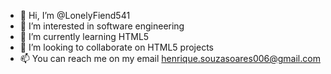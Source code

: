 - 👋 Hi, I’m @LonelyFiend541
- 👀 I’m interested in software engineering
- 🌱 I’m currently learning HTML5
- 💞️ I’m looking to collaborate on HTML5 projects
- 📫 You can reach me on my email henrique.souzasoares006@gmail.com
<!---
LonelyFiend541/LonelyFiend541 is a ✨ special ✨ repository because its `README.md` (this file) appears on your GitHub profile.
You can click the Preview link to take a look at your changes.
--->
